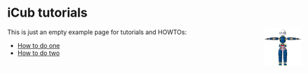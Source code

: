 <div style="position:fixed;top:140px;left:85%;">
    <img src="./gif/icub-rotate.gif" width="60%" height="60%">
</div>

# iCub tutorials

This is just an empty example page for tutorials and HOWTOs:

- [How to do one](tutorial_one.md)
- [How to do two](tutorial_two.md)

